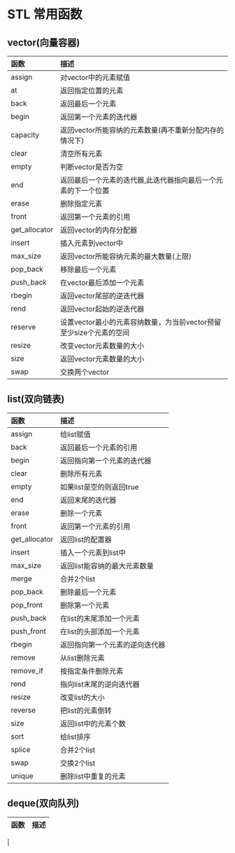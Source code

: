 # STL 常用函数
## vector(向量容器)
|函数|描述|
|:--|:--|
|assign |对vector中的元素赋值 |
|at |返回指定位置的元素 |
|back |返回最后一个元素 |
|begin |返回第一个元素的迭代器 |
|capacity |返回vector所能容纳的元素数量(再不重新分配内存的情况下) |
|clear |清空所有元素 |
|empty |判断vector是否为空 |
|end |返回最后一个元素的迭代器,此迭代器指向最后一个元素的下一个位置 |
|erase |删除指定元素 |
|front |返回第一个元素的引用 |
|get_allocator |返回vector的内存分配器 |
|insert |插入元素到vector中 |
|max_size |返回vector所能容纳元素的最大数量(上限) |
|pop_back |移除最后一个元素 |
|push_back |在vector最后添加一个元素 |
|rbegin |返回vector尾部的逆迭代器 |
|rend |返回vector起始的逆迭代器 |
|reserve |设置vector最小的元素容纳数量，为当前vector预留至少size个元素的空间 |
|resize |改变vector元素数量的大小 |
|size |返回vector元素数量的大小 |
|swap |交换两个vector |

## list(双向链表)
|函数|描述|
|:--|:--|
|assign |给list赋值 |
|back |返回最后一个元素的引用 |
|begin |返回指向第一个元素的迭代器 |
|clear |删除所有元素 |
|empty |如果list是空的则返回true |
|end |返回末尾的迭代器 |
|erase |删除一个元素 |
|front |返回第一个元素的引用 |
|get_allocator |返回list的配置器 |
|insert |插入一个元素到list中 |
|max_size |返回list能容纳的最大元素数量 |
|merge |合并2个list |
|pop_back |删除最后一个元素 |
|pop_front |删除第一个元素 |
|push_back |在list的末尾添加一个元素 |
|push_front |在list的头部添加一个元素 |
|rbegin |返回指向第一个元素的逆向迭代器 |
|remove |从list删除元素 |
|remove_if |按指定条件删除元素 |
|rend |指向list末尾的逆向迭代器 |
|resize |改变list的大小 |
|reverse |把list的元素倒转 |
|size |返回list中的元素个数 |
|sort |给list排序 |
|splice |合并2个list |
|swap |交换2个list |
|unique |删除list中重复的元素 |

## deque(双向队列)
|函数|描述|
|:--|:--|
|